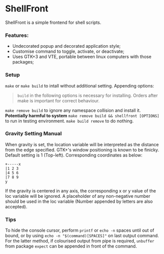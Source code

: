 # ShellFront
ShellFront is a simple frontend for shell scripts.
### Features:
- Undecorated popup and decorated application style;
- Customise command to toggle, activate, or deactivate;
- Uses GTK+3 and VTE, portable between linux computers with those packages;

### Setup
`make` or `make build` to intall without additional setting.
Appending options:
> `build` in the following options is necessary for installing. Orders after make is important for correct behaviour.

`make remove build` to ignore any namespace collision and install it. **Potentially harmful to system**
`make remove build && shellfront [OPTIONS]` to run in testing environment.
`make build remove` to do nothing.
### Gravity Setting Manual
When gravity is set, the location variable will be interpreted as the distance from the edge specified.
GTK+'s window positioning is known to be finicky.
Default setting is 1 (Top-left).
Corresponding coordinates as below:
```
+-----x
|1 2 3
|4 5 6
|7 8 9
y
```
If the gravity is centered in any axis, the corresponding x or y value of the loc variable will be ignored.
A placeholder of any non-negative number should be used in the loc variable (Number appended by letters are also accepted).
### Tips
To hide the console cursor, perform `printf` or `echo -n` spaces until out of bound, or by using `echo -n "$(command)[SPACES]"` on last output command. For the latter method, if colourised output from pipe is required, `unbuffer` from package `expect` can be appended in front of the command.
